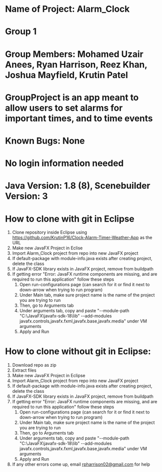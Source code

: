 # Name of Project: Alarm_Clock
# Group 1
# Group Members: Mohamed Uzair Anees, Ryan Harrison, Reez Khan, Joshua Mayfield, Krutin Patel
# GroupProject is an app meant to allow users to set alarms for important times, and to time events
# Known Bugs: None
# No login information needed
# Java Version: 1.8 (8), Scenebuilder Version: 3
# How to clone with git in Eclipse
 1. Clone repository inside Eclipse using https://github.com/KrutinP16/Clock-Alarm-Timer-Weather-App as the URL
 2. Make new JavaFX Project in Eclise
 3. Import Alarm_Clock project from repo into new JavaFX project
 4. If default-package with module-info.java exists after creating project, delete the class
 5. If JavaFX-SDK library exists in JavaFX project, remove from buildpath
 6. If getting error "Error: JavaFX runtime components are missing, and are required to run this application" follow these steps
    1. Open run-configurations page (can search for it or find it next to down-arrow when trying to run program)
    2. Under Main tab, make sure project name is the name of the project you are trying to run
    3. Then, go to Arguments tab
    4. Under arguments tab, copy and paste "--module-path "C:\JavaFX\javafx-sdk-18\lib" --add-modules javafx.controls,javafx.fxml,javafx.base,javafx.media" under VM arguments
    5. Apply and Run
# How to clone without git in Eclipse: 
  1. Download repo as zip
  2. Extract files
  3. Make new JavaFX Project in Eclipse
  4. Import Alarm_Clock project from repo into new JavaFX project
  5. If default-package with module-info.java exists after creating project, delete the class
  6. If JavaFX-SDK library exists in JavaFX project, remove from buildpath
  7. If getting error "Error: JavaFX runtime components are missing, and are required to run this application" follow these steps
     1. Open run-configurations page (can search for it or find it next to down-arrow when trying to run program)
     2. Under Main tab, make sure project name is the name of the project you are trying to run
     3. Then, go to Arguments tab
     4. Under arguments tab, copy and paste "--module-path "C:\JavaFX\javafx-sdk-18\lib" --add-modules javafx.controls,javafx.fxml,javafx.base,javafx.media" under VM arguments
     5. Apply and Run
 8. If any other errors come up, email rpharrison02@gmail.com for help
